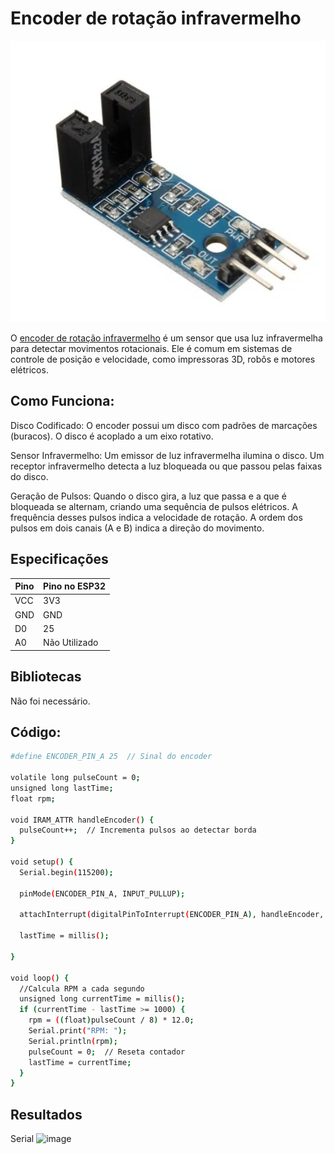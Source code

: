 # Encoder de rotação infravermelho
![image](https://github.com/pedrohgceolin/Controle_Torre_Eolica_Experimental/blob/main/Sensores%20e%20atuadores/Sensor%20de%20Velocidade%20de%20Rota%C3%A7%C3%A3o/sensorencoder.jpeg)

O [encoder de rotação infravermelho](https://www.makerhero.com/img/files/download/LM393-Datasheet.pdf) é um sensor que usa luz infravermelha para detectar movimentos rotacionais. Ele é comum em sistemas de controle de posição e velocidade, como impressoras 3D, robôs e motores elétricos.
 ## Como Funciona:

Disco Codificado:
O encoder possui um disco com padrões de marcações (buracos).
O disco é acoplado a um eixo rotativo.

Sensor Infravermelho:
Um emissor de luz infravermelha ilumina o disco.
Um receptor infravermelho detecta a luz bloqueada ou que passou pelas faixas do disco.

Geração de Pulsos:
Quando o disco gira, a luz que passa e a que é bloqueada se alternam, criando uma sequência de pulsos elétricos.
A frequência desses pulsos indica a velocidade de rotação.
A ordem dos pulsos em dois canais (A e B) indica a direção do movimento.

## Especificações
| Pino                                | Pino no ESP32                     |
|-------------------------------------|-----------------------------------|
| VCC                                 | 3V3                               |
| GND                                 | GND                               |
| D0                                  | 25                                | 
| A0                                  | Não Utilizado                     |

## Bibliotecas

Não foi necessário.

## Código:

```bash
#define ENCODER_PIN_A 25  // Sinal do encoder

volatile long pulseCount = 0;
unsigned long lastTime;
float rpm;

void IRAM_ATTR handleEncoder() {
  pulseCount++;  // Incrementa pulsos ao detectar borda
}

void setup() {
  Serial.begin(115200);

  pinMode(ENCODER_PIN_A, INPUT_PULLUP);

  attachInterrupt(digitalPinToInterrupt(ENCODER_PIN_A), handleEncoder, RISING);
  
  lastTime = millis();
  
}

void loop() {
  //Calcula RPM a cada segundo
  unsigned long currentTime = millis();
  if (currentTime - lastTime >= 1000) {
    rpm = ((float)pulseCount / 8) * 12.0;
    Serial.print("RPM: ");
    Serial.println(rpm);
    pulseCount = 0;  // Reseta contador
    lastTime = currentTime;
  }
}
```
## Resultados
Serial
![image](https://github.com/user-attachments/assets/5f771697-e281-48d8-8a01-cc1cd6010aac)
